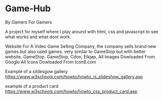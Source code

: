 # Game-Hub
By Gamers For Gamers 

A project for myself where I play around with html, css and javascript to see what works and what dont work.

<Descriptions Of The Idea>
Website For A Video Game Selling Company, the company sells brand new games but also used games. very similar to GameStop but with better website.

<Idea Inspirations>
GameStop.

<Website Design Inspirations>
GameStop, Cdon, Elkjøp, 

<Images Info>
All Images Dowloaded From Google

<Icons Info>
All Icons Dowloaded From Icon8.com


Example of a sildesgow gallery
https://www.w3schools.com/howto/howto_js_slideshow_gallery.asp

example of a product card
https://www.w3schools.com/howto/howto_css_product_card.asp